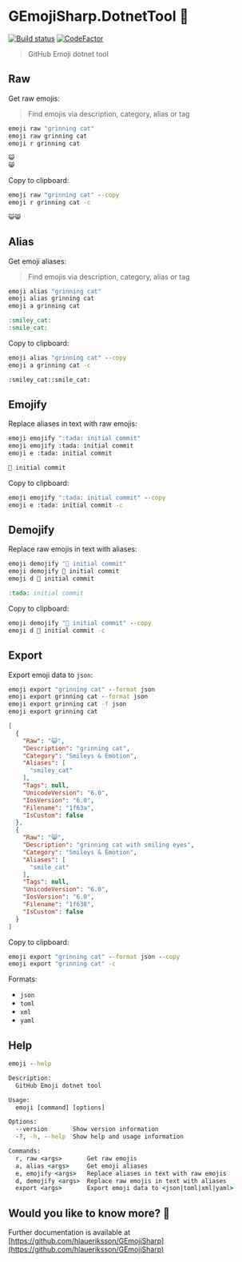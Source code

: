 # GEmojiSharp.DotnetTool 🧰

[![Build status](https://github.com/hlaueriksson/GEmojiSharp/workflows/build/badge.svg)](https://github.com/hlaueriksson/GEmojiSharp/actions?query=workflow%3Abuild) [![CodeFactor](https://www.codefactor.io/repository/github/hlaueriksson/gemojisharp/badge)](https://www.codefactor.io/repository/github/hlaueriksson/gemojisharp)

> GitHub Emoji dotnet tool

## Raw

Get raw emojis:

> Find emojis via description, category, alias or tag

```cmd
emoji raw "grinning cat"
emoji raw grinning cat
emoji r grinning cat
```

```cmd
😺
😸
```

Copy to clipboard:

```cmd
emoji raw "grinning cat" --copy
emoji r grinning cat -c
```

```txt
😺😸
```

## Alias

Get emoji aliases:

> Find emojis via description, category, alias or tag

```cmd
emoji alias "grinning cat"
emoji alias grinning cat
emoji a grinning cat
```

```cmd
:smiley_cat:
:smile_cat:
```

Copy to clipboard:

```cmd
emoji alias "grinning cat" --copy
emoji a grinning cat -c
```

```txt
:smiley_cat::smile_cat:
```

## Emojify

Replace aliases in text with raw emojis:

```cmd
emoji emojify ":tada: initial commit"
emoji emojify :tada: initial commit
emoji e :tada: initial commit
```

```cmd
🎉 initial commit
```

Copy to clipboard:

```cmd
emoji emojify ":tada: initial commit" --copy
emoji e :tada: initial commit -c
```

## Demojify

Replace raw emojis in text with aliases:

```cmd
emoji demojify "🎉 initial commit"
emoji demojify 🎉 initial commit
emoji d 🎉 initial commit
```

```cmd
:tada: initial commit
```

Copy to clipboard:

```cmd
emoji demojify "🎉 initial commit" --copy
emoji d 🎉 initial commit -c
```

## Export

Export emoji data to `json`:

```cmd
emoji export "grinning cat" --format json
emoji export grinning cat --format json
emoji export grinning cat -f json
emoji export grinning cat
```

```json
[
  {
    "Raw": "😺",
    "Description": "grinning cat",
    "Category": "Smileys & Emotion",
    "Aliases": [
      "smiley_cat"
    ],
    "Tags": null,
    "UnicodeVersion": "6.0",
    "IosVersion": "6.0",
    "Filename": "1f63a",
    "IsCustom": false
  },
  {
    "Raw": "😸",
    "Description": "grinning cat with smiling eyes",
    "Category": "Smileys & Emotion",
    "Aliases": [
      "smile_cat"
    ],
    "Tags": null,
    "UnicodeVersion": "6.0",
    "IosVersion": "6.0",
    "Filename": "1f638",
    "IsCustom": false
  }
]
```

Copy to clipboard:

```cmd
emoji export "grinning cat" --format json --copy
emoji export "grinning cat" -c
```

Formats:

- `json`
- `toml`
- `xml`
- `yaml`

## Help

```cmd
emoji --help
```

```cmd
Description:
  GitHub Emoji dotnet tool

Usage:
  emoji [command] [options]

Options:
  --version       Show version information
  -?, -h, --help  Show help and usage information

Commands:
  r, raw <args>       Get raw emojis
  a, alias <args>     Get emoji aliases
  e, emojify <args>   Replace aliases in text with raw emojis
  d, demojify <args>  Replace raw emojis in text with aliases
  export <args>       Export emoji data to <json|toml|xml|yaml>
```

## Would you like to know more? 🤔

Further documentation is available at [https://github.com/hlaueriksson/GEmojiSharp](https://github.com/hlaueriksson/GEmojiSharp)
